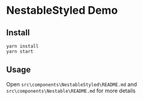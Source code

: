 # NestableStyled Demo

## Install

```es6
yarn install
yarn start
```

## Usage

Open `src\components\NestableStyled\README.md` and `src\components\Nestable\README.md` for more details
